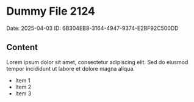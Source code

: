 # Dummy File 2124

Date: 2025-04-03
ID: 6B304EB8-3164-4947-9374-E2BF92C500DD

## Content

Lorem ipsum dolor sit amet, consectetur adipiscing elit.
Sed do eiusmod tempor incididunt ut labore et dolore magna aliqua.

* Item 1
* Item 2
* Item 3
